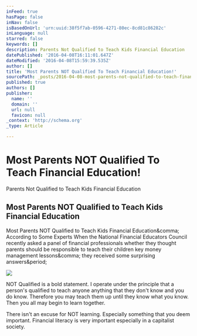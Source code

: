```yaml
---
inFeed: true
hasPage: false
inNav: false
isBasedOnUrl: 'urn:uuid:38f5f7ab-0596-4271-80ec-8cd81c86282c'
inLanguage: null
starred: false
keywords: []
description: Parents Not Qualified to Teach Kids Financial Education
datePublished: '2016-04-08T16:11:01.647Z'
dateModified: '2016-04-08T15:59:39.535Z'
author: []
title: 'Most Parents NOT Qualified To Teach Financial Education!'
sourcePath: _posts/2016-04-08-most-parents-not-qualified-to-teach-financial-education.md
published: true
authors: []
publisher:
  name: ''
  domain: ''
  url: null
  favicon: null
_context: 'http://schema.org'
_type: Article

---
```

# Most Parents NOT Qualified To Teach Financial Education!

Parents Not Qualified to Teach Kids Financial Education

<article style=""><h1>Most Parents NOT Qualified to Teach Kids Financial Education</h1><p>Most Parents NOT Qualified to Teach Kids Financial Education&amp;comma; According to Some Experts When the National Financial Educators Council recently asked a panel of financial professionals whether they thought parents should be responsible to teach their children key money management lessons&amp;comma; they received some surprising answers&amp;period;</p><img src="https://www.financialeducatorscouncil.org/wp-content/uploads/2015/07/iStock_000003497336XSmall.jpg" /></article>

NOT Qualified is a bold statement. I operate under the principle that a person's qualified to teach anyone anything that they don't know and you do know. Therefore you may teach them up until they know what you know. Then you all may begin to learn together.

There isn't an excuse for NOT learning. Especially something that you deem important. Financial literacy is very important especially in a capitalist society.